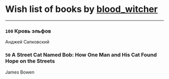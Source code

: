 # Wish list of books by [blood_witcher](http://vk.com/id158994213)
---

### `100` Кровь эльфов
Анджей Сапковский

### `50` A Street Cat Named Bob: How One Man and His Cat Found Hope on the Streets
James Bowen

